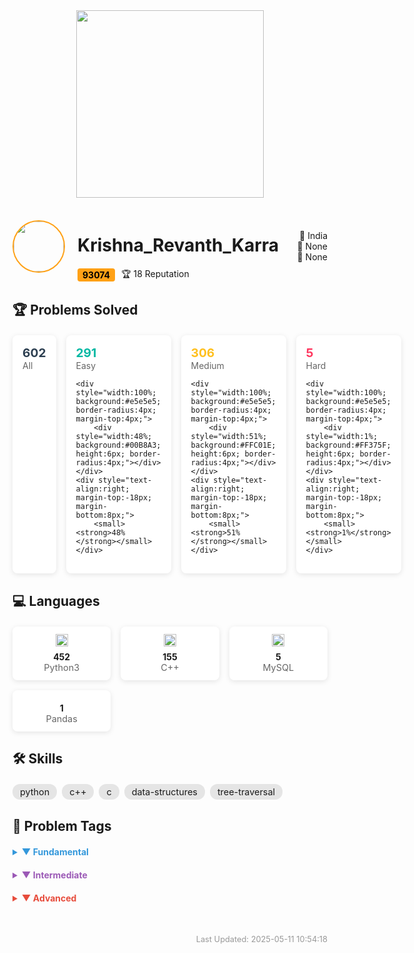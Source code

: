 <!-- start -->


<div align="center">
  <img src="https://assets.leetcode.com/static_assets/public/webpack_bundles/images/logo-dark.e99485d9b.svg" width="300"/>
</div>

<div style="display:flex; justify-content:space-between; align-items:center; margin:20px 0;">
  <div style="display:flex; align-items:center; gap:20px;">
    <img src="https://assets.leetcode.com/users/default_avatar.jpg" width="80" style="border-radius:50%; border:2px solid #ffa116"/>
    <div>
      <h1>Krishna_Revanth_Karra</h1>
      <div style="display:flex; gap:10px; align-items:center;">
        <span style="background:#ffa116; color:black; padding:2px 8px; border-radius:4px; font-weight:bold;">93074</span>
        <span>🏆 18 Reputation</span>
      </div>
    </div>
  </div>
  <div style="text-align:right;">
    <div>📍 India</div>
    <div>🏫 None</div>
    <div>💼 None</div>
  </div>
</div>

## 🏆 Problems Solved
<div style="display:grid; grid-template-columns:repeat(4, 1fr); gap:16px; margin:20px 0;">

<div style="background:white; border-radius:8px; padding:16px; box-shadow:0 2px 8px rgba(0,0,0,0.1);">
  <div style="color:#2c3e50; font-weight:bold; font-size:1.2rem;">602</div>
  <div style="color:#666;">All</div>
  
</div>

<div style="background:white; border-radius:8px; padding:16px; box-shadow:0 2px 8px rgba(0,0,0,0.1);">
  <div style="color:#00B8A3; font-weight:bold; font-size:1.2rem;">291</div>
  <div style="color:#666;">Easy</div>
  
    <div style="width:100%; background:#e5e5e5; border-radius:4px; margin-top:4px;">
        <div style="width:48%; background:#00B8A3; height:6px; border-radius:4px;"></div>
    </div>
    <div style="text-align:right; margin-top:-18px; margin-bottom:8px;">
        <small><strong>48%</strong></small>
    </div>
    
</div>

<div style="background:white; border-radius:8px; padding:16px; box-shadow:0 2px 8px rgba(0,0,0,0.1);">
  <div style="color:#FFC01E; font-weight:bold; font-size:1.2rem;">306</div>
  <div style="color:#666;">Medium</div>
  
    <div style="width:100%; background:#e5e5e5; border-radius:4px; margin-top:4px;">
        <div style="width:51%; background:#FFC01E; height:6px; border-radius:4px;"></div>
    </div>
    <div style="text-align:right; margin-top:-18px; margin-bottom:8px;">
        <small><strong>51%</strong></small>
    </div>
    
</div>

<div style="background:white; border-radius:8px; padding:16px; box-shadow:0 2px 8px rgba(0,0,0,0.1);">
  <div style="color:#FF375F; font-weight:bold; font-size:1.2rem;">5</div>
  <div style="color:#666;">Hard</div>
  
    <div style="width:100%; background:#e5e5e5; border-radius:4px; margin-top:4px;">
        <div style="width:1%; background:#FF375F; height:6px; border-radius:4px;"></div>
    </div>
    <div style="text-align:right; margin-top:-18px; margin-bottom:8px;">
        <small><strong>1%</strong></small>
    </div>
    
</div>
</div>

## 💻 Languages
<div style="display:grid; grid-template-columns:repeat(auto-fill, minmax(120px, 1fr)); gap:16px; margin:20px 0;">

<div style="background:white; border-radius:8px; padding:12px; box-shadow:0 2px 8px rgba(0,0,0,0.1); text-align:center;">
  <img src='https://cdn.jsdelivr.net/gh/devicons/devicon/icons/python/python-original.svg' width='20'/>
  <div style="font-weight:bold; margin-top:8px;">452</div>
  <div style="color:#666; font-size:0.9rem;">Python3</div>
</div>

<div style="background:white; border-radius:8px; padding:12px; box-shadow:0 2px 8px rgba(0,0,0,0.1); text-align:center;">
  <img src='https://cdn.jsdelivr.net/gh/devicons/devicon/icons/cplusplus/cplusplus-original.svg' width='20'/>
  <div style="font-weight:bold; margin-top:8px;">155</div>
  <div style="color:#666; font-size:0.9rem;">C++</div>
</div>

<div style="background:white; border-radius:8px; padding:12px; box-shadow:0 2px 8px rgba(0,0,0,0.1); text-align:center;">
  <img src='https://cdn.jsdelivr.net/gh/devicons/devicon/icons/mysql/mysql-original-wordmark.svg' width='20'/>
  <div style="font-weight:bold; margin-top:8px;">5</div>
  <div style="color:#666; font-size:0.9rem;">MySQL</div>
</div>

<div style="background:white; border-radius:8px; padding:12px; box-shadow:0 2px 8px rgba(0,0,0,0.1); text-align:center;">
  
  <div style="font-weight:bold; margin-top:8px;">1</div>
  <div style="color:#666; font-size:0.9rem;">Pandas</div>
</div>
</div>

## 🛠 Skills
<div style="display:flex; flex-wrap:wrap; gap:8px; margin:20px 0;">
<span style="background:#e5e5e5; padding:4px 12px; border-radius:12px; font-size:0.9rem;">python</span><span style="background:#e5e5e5; padding:4px 12px; border-radius:12px; font-size:0.9rem;">c++</span><span style="background:#e5e5e5; padding:4px 12px; border-radius:12px; font-size:0.9rem;">c</span><span style="background:#e5e5e5; padding:4px 12px; border-radius:12px; font-size:0.9rem;">data-structures</span><span style="background:#e5e5e5; padding:4px 12px; border-radius:12px; font-size:0.9rem;">tree-traversal</span></div>

## 📌 Problem Tags
<div style="margin:20px 0;">

<details>
<summary style="font-weight:bold; color:#3498db; cursor:pointer; margin:10px 0;">▼ Fundamental</summary>
<div style="display:flex; flex-wrap:wrap; gap:8px; margin:10px 0;">
<span style="background:#3498db; color:white; padding:4px 12px; border-radius:12px; font-size:0.9rem;">Array <span style="background:white; color:#3498db; border-radius:50%; padding:0 6px; margin-left:4px;">326</span></span><span style="background:#3498db; color:white; padding:4px 12px; border-radius:12px; font-size:0.9rem;">String <span style="background:white; color:#3498db; border-radius:50%; padding:0 6px; margin-left:4px;">157</span></span><span style="background:#3498db; color:white; padding:4px 12px; border-radius:12px; font-size:0.9rem;">Sorting <span style="background:white; color:#3498db; border-radius:50%; padding:0 6px; margin-left:4px;">91</span></span><span style="background:#3498db; color:white; padding:4px 12px; border-radius:12px; font-size:0.9rem;">Simulation <span style="background:white; color:#3498db; border-radius:50%; padding:0 6px; margin-left:4px;">71</span></span><span style="background:#3498db; color:white; padding:4px 12px; border-radius:12px; font-size:0.9rem;">Two Pointers <span style="background:white; color:#3498db; border-radius:50%; padding:0 6px; margin-left:4px;">52</span></span><span style="background:#3498db; color:white; padding:4px 12px; border-radius:12px; font-size:0.9rem;">Matrix <span style="background:white; color:#3498db; border-radius:50%; padding:0 6px; margin-left:4px;">48</span></span><span style="background:#3498db; color:white; padding:4px 12px; border-radius:12px; font-size:0.9rem;">Stack <span style="background:white; color:#3498db; border-radius:50%; padding:0 6px; margin-left:4px;">22</span></span><span style="background:#3498db; color:white; padding:4px 12px; border-radius:12px; font-size:0.9rem;">Linked List <span style="background:white; color:#3498db; border-radius:50%; padding:0 6px; margin-left:4px;">20</span></span><span style="background:#3498db; color:white; padding:4px 12px; border-radius:12px; font-size:0.9rem;">Enumeration <span style="background:white; color:#3498db; border-radius:50%; padding:0 6px; margin-left:4px;">14</span></span><span style="background:#3498db; color:white; padding:4px 12px; border-radius:12px; font-size:0.9rem;">Queue <span style="background:white; color:#3498db; border-radius:50%; padding:0 6px; margin-left:4px;">6</span></span></div></details>

<details>
<summary style="font-weight:bold; color:#9b59b6; cursor:pointer; margin:10px 0;">▼ Intermediate</summary>
<div style="display:flex; flex-wrap:wrap; gap:8px; margin:10px 0;">
<span style="background:#9b59b6; color:white; padding:4px 12px; border-radius:12px; font-size:0.9rem;">Hash Table <span style="background:white; color:#9b59b6; border-radius:50%; padding:0 6px; margin-left:4px;">140</span></span><span style="background:#9b59b6; color:white; padding:4px 12px; border-radius:12px; font-size:0.9rem;">Math <span style="background:white; color:#9b59b6; border-radius:50%; padding:0 6px; margin-left:4px;">105</span></span><span style="background:#9b59b6; color:white; padding:4px 12px; border-radius:12px; font-size:0.9rem;">Depth-First Search <span style="background:white; color:#9b59b6; border-radius:50%; padding:0 6px; margin-left:4px;">79</span></span><span style="background:#9b59b6; color:white; padding:4px 12px; border-radius:12px; font-size:0.9rem;">Tree <span style="background:white; color:#9b59b6; border-radius:50%; padding:0 6px; margin-left:4px;">67</span></span><span style="background:#9b59b6; color:white; padding:4px 12px; border-radius:12px; font-size:0.9rem;">Binary Tree <span style="background:white; color:#9b59b6; border-radius:50%; padding:0 6px; margin-left:4px;">63</span></span><span style="background:#9b59b6; color:white; padding:4px 12px; border-radius:12px; font-size:0.9rem;">Breadth-First Search <span style="background:white; color:#9b59b6; border-radius:50%; padding:0 6px; margin-left:4px;">56</span></span><span style="background:#9b59b6; color:white; padding:4px 12px; border-radius:12px; font-size:0.9rem;">Bit Manipulation <span style="background:white; color:#9b59b6; border-radius:50%; padding:0 6px; margin-left:4px;">42</span></span><span style="background:#9b59b6; color:white; padding:4px 12px; border-radius:12px; font-size:0.9rem;">Greedy <span style="background:white; color:#9b59b6; border-radius:50%; padding:0 6px; margin-left:4px;">35</span></span><span style="background:#9b59b6; color:white; padding:4px 12px; border-radius:12px; font-size:0.9rem;">Design <span style="background:white; color:#9b59b6; border-radius:50%; padding:0 6px; margin-left:4px;">28</span></span><span style="background:#9b59b6; color:white; padding:4px 12px; border-radius:12px; font-size:0.9rem;">Binary Search <span style="background:white; color:#9b59b6; border-radius:50%; padding:0 6px; margin-left:4px;">25</span></span><span style="background:#9b59b6; color:white; padding:4px 12px; border-radius:12px; font-size:0.9rem;">Graph <span style="background:white; color:#9b59b6; border-radius:50%; padding:0 6px; margin-left:4px;">17</span></span><span style="background:#9b59b6; color:white; padding:4px 12px; border-radius:12px; font-size:0.9rem;">Sliding Window <span style="background:white; color:#9b59b6; border-radius:50%; padding:0 6px; margin-left:4px;">10</span></span><span style="background:#9b59b6; color:white; padding:4px 12px; border-radius:12px; font-size:0.9rem;">Recursion <span style="background:white; color:#9b59b6; border-radius:50%; padding:0 6px; margin-left:4px;">9</span></span><span style="background:#9b59b6; color:white; padding:4px 12px; border-radius:12px; font-size:0.9rem;">Ordered Set <span style="background:white; color:#9b59b6; border-radius:50%; padding:0 6px; margin-left:4px;">6</span></span><span style="background:#9b59b6; color:white; padding:4px 12px; border-radius:12px; font-size:0.9rem;">Database <span style="background:white; color:#9b59b6; border-radius:50%; padding:0 6px; margin-left:4px;">5</span></span></div></details>

<details>
<summary style="font-weight:bold; color:#e74c3c; cursor:pointer; margin:10px 0;">▼ Advanced</summary>
<div style="display:flex; flex-wrap:wrap; gap:8px; margin:10px 0;">
<span style="background:#e74c3c; color:white; padding:4px 12px; border-radius:12px; font-size:0.9rem;">Dynamic Programming <span style="background:white; color:#e74c3c; border-radius:50%; padding:0 6px; margin-left:4px;">17</span></span><span style="background:#e74c3c; color:white; padding:4px 12px; border-radius:12px; font-size:0.9rem;">Backtracking <span style="background:white; color:#e74c3c; border-radius:50%; padding:0 6px; margin-left:4px;">16</span></span><span style="background:#e74c3c; color:white; padding:4px 12px; border-radius:12px; font-size:0.9rem;">Union Find <span style="background:white; color:#e74c3c; border-radius:50%; padding:0 6px; margin-left:4px;">16</span></span><span style="background:#e74c3c; color:white; padding:4px 12px; border-radius:12px; font-size:0.9rem;">Divide and Conquer <span style="background:white; color:#e74c3c; border-radius:50%; padding:0 6px; margin-left:4px;">8</span></span><span style="background:#e74c3c; color:white; padding:4px 12px; border-radius:12px; font-size:0.9rem;">Trie <span style="background:white; color:#e74c3c; border-radius:50%; padding:0 6px; margin-left:4px;">5</span></span><span style="background:#e74c3c; color:white; padding:4px 12px; border-radius:12px; font-size:0.9rem;">Quickselect <span style="background:white; color:#e74c3c; border-radius:50%; padding:0 6px; margin-left:4px;">4</span></span><span style="background:#e74c3c; color:white; padding:4px 12px; border-radius:12px; font-size:0.9rem;">Data Stream <span style="background:white; color:#e74c3c; border-radius:50%; padding:0 6px; margin-left:4px;">3</span></span><span style="background:#e74c3c; color:white; padding:4px 12px; border-radius:12px; font-size:0.9rem;">Segment Tree <span style="background:white; color:#e74c3c; border-radius:50%; padding:0 6px; margin-left:4px;">2</span></span><span style="background:#e74c3c; color:white; padding:4px 12px; border-radius:12px; font-size:0.9rem;">Monotonic Stack <span style="background:white; color:#e74c3c; border-radius:50%; padding:0 6px; margin-left:4px;">2</span></span><span style="background:#e74c3c; color:white; padding:4px 12px; border-radius:12px; font-size:0.9rem;">Rolling Hash <span style="background:white; color:#e74c3c; border-radius:50%; padding:0 6px; margin-left:4px;">1</span></span><span style="background:#e74c3c; color:white; padding:4px 12px; border-radius:12px; font-size:0.9rem;">Binary Indexed Tree <span style="background:white; color:#e74c3c; border-radius:50%; padding:0 6px; margin-left:4px;">1</span></span><span style="background:#e74c3c; color:white; padding:4px 12px; border-radius:12px; font-size:0.9rem;">Topological Sort <span style="background:white; color:#e74c3c; border-radius:50%; padding:0 6px; margin-left:4px;">1</span></span></div></details>
</div>

<div style="text-align:right; color:#999; font-size:0.8rem; margin-top:40px;">
  Last Updated: 2025-05-11 10:54:18
</div>

<!-- end -->